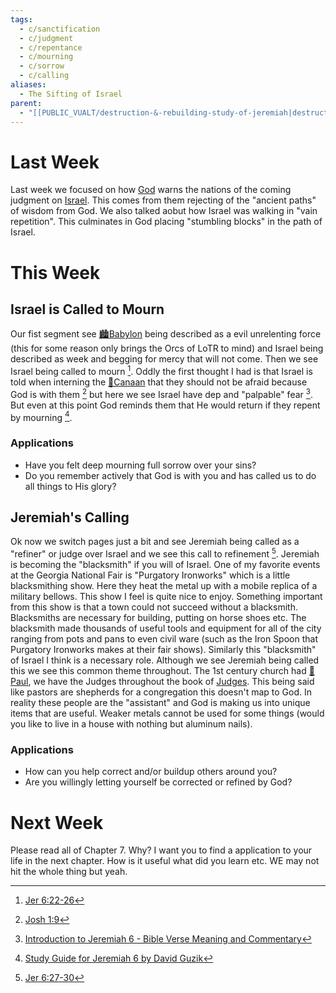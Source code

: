 ```yaml
---
tags:
  - c/sanctification
  - c/judgment
  - c/repentance
  - c/mourning
  - c/sorrow
  - c/calling
aliases:
  - The Sifting of Israel
parent:
  - "[[PUBLIC_VUALT/destruction-&-rebuilding-study-of-jeremiah|destruction-&-rebuilding-study-of-jeremiah]]"
---
```

[^enduring-word]: [Enduring Word Bible Commentary Jeremiah Chapter 6](https://enduringword.com/bible-commentary/jeremiah-6/)
[^matthew-henry]: [Jeremiah 6 Commentary - Matthew Henry Commentary on the Whole Bible (Complete)](https://www.biblestudytools.com/commentaries/matthew-henry-complete/jeremiah/6.html)
[^john-gill]: [Introduction to Jeremiah 6 - Bible Verse Meaning and Commentary](https://www.biblestudytools.com/commentaries/gills-exposition-of-the-bible/jeremiah-6-introduction.html)
[^ellicott]: [Jeremiah 6 Ellicott's Commentary for English Readers](https://biblehub.com/commentaries/ellicott/jeremiah/6.htm)
[^matthew-poole]: [Jeremiah 6 Matthew Poole's Commentary](https://biblehub.com/commentaries/poole/jeremiah/6.htm)
[^garner-howes]: [Jeremiah 6 - Garner-Howes Baptist Commentary - Bible Commentaries - StudyLight.org](https://www.studylight.org/commentaries/eng/ghb/jeremiah-6.html)
[^guzik]: [Study Guide for Jeremiah 6 by David Guzik](https://www.blueletterbible.org/comm/guzik_david/study-guide/jeremiah/jeremiah-6.cfm)

# Last Week
Last week we focused on how [God](God.md) warns the nations of the coming judgment on [Israel](p-nation-of-israel.md). This comes from them rejecting of the "ancient paths" of wisdom from God. We also talked aobut how Israel was walking in "vain repetition". This culminates in God placing "stumbling blocks" in the path of Israel.

# This Week
[^m1]: [Jer 6:22-26](Jer%206.md)
[^m2]: [Jer 6:27-30](Jer%206.md)
[^b1]: [Josh 1:9](Josh%201.md)

## Israel is Called to Mourn
Our fist segment see [🏙️Babylon](%F0%9F%8F%99%EF%B8%8FBabylon.md) being described as a evil unrelenting force (this for some reason only brings the Orcs of LoTR to mind) and Israel being described as week and begging for mercy that will not come. Then we see Israel being called to mourn [^m1]. Oddly the first thought I had is that Israel is told when interning the [📌Canaan](%F0%9F%93%8CCanaan.md) that they should not be afraid because God is with them [^b1] but here we see Israel have dep and "palpable" fear [^john-gill]. But even at this point God reminds them that He would return if they repent by mourning [^guzik]. 

### Applications
- Have you felt deep mourning full sorrow over your sins?
- Do you remember actively that God is with you and has called us to do all things to His glory?

## Jeremiah's Calling
Ok now we switch pages just a bit and see Jeremiah being called as a "refiner" or judge over Israel and we see this call to refinement [^m2]. Jeremiah is becoming  the "blacksmith" if you will of Israel. One of my favorite events at the Georgia National Fair is "Purgatory Ironworks" which is a little blacksmithing show. Here they heat the metal up with a mobile replica of a military bellows. This show I feel is quite nice to enjoy. Something important from this show is that  a town could not succeed without a blacksmith. Blacksmiths are necessary for building, putting on horse shoes etc. The blacksmith made thousands of useful tools and equipment for all of the city ranging from pots and pans to even civil ware (such as the Iron Spoon that Purgatory Ironworks makes at their fair shows). Similarly this "blacksmith" of Israel I think is a necessary role. Although we see Jeremiah being called this we see this common theme throughout. The 1st century church had [🧑Paul](%F0%9F%A7%91Paul.md), we have the Judges throughout the book of [Judges](Judges/Judges.md). This being said like pastors are shepherds for a congregation this doesn't map to God. In reality these people are the "assistant" and God is making us into unique items that are useful. Weaker metals cannot be used for some things (would you like to live in a house with nothing but aluminum nails).

### Applications
- How can you help correct and/or buildup others around you?
- Are you willingly letting yourself be corrected or refined by God?

# Next Week

Please read all of Chapter 7. Why? I want you to find a application to your life in the next chapter. How is it useful what did you learn etc. WE may not hit the whole thing but yeah.